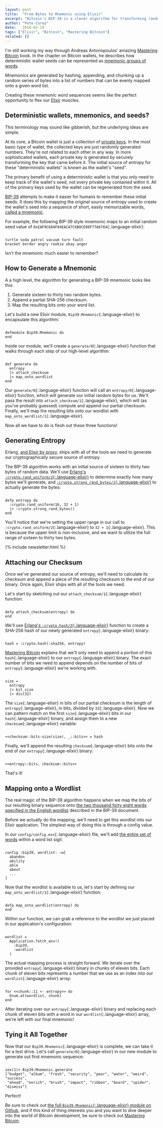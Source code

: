 ```yaml
---
layout: post
title:  "From Bytes to Mnemonic using Elixir"
excerpt: "Bitcoin's BIP-39 is a clever algorithm for transforming random binaries into easy to remember mnemonics. Let's flex our programming muscles and implement it using Elixir!"
author: "Pete Corey"
date:   2018-02-19
tags: ["Elixir", "Bitcoin", "Mastering Bitcoin"]
related: []
---
```


I'm still working my way through Andreas Antonopoulos' amazing [Mastering Bitcoin](http://amzn.to/2szE8Dd) book. In the chapter on Bitcoin wallets, he describes how deterministic wallet seeds can be represented as [mnemonic groups of words](https://en.bitcoin.it/wiki/Mnemonic_phrase).

Mnemonics are generated by hashing, appending, and chunking up a random series of bytes into a list of numbers that can be evenly mapped onto a given word list.

Creating these mnemonic word sequences seems like the perfect opportunity to flex our [Elixir](https://elixir-lang.org/) muscles.

## Deterministic wallets, mnemonics, and seeds?

This terminology may sound like gibberish, but the underlying ideas are simple.

At its core, a Bitcoin wallet is just a collection of [private keys](http://www.petecorey.com/blog/2018/01/22/generating-bitcoin-private-keys-and-public-addresses-with-elixir/). In the most basic type of wallet, the collected keys are just randomly generated numbers. They're not related to each other in any way. In more sophisticated wallets, each private key is generated by securely transforming the key that came before it. The initial source of entropy for these "deterministic wallets" is known as the wallet's "seed".

The primary benefit of using a deterministic wallet is that you only need to keep track of the wallet's seed, not every private key contained within it. All of the primary keys used by the wallet can be regenerated from the seed.

[BIP-39](https://github.com/bitcoin/bips/blob/master/bip-0039.mediawiki) attempts to make it easier for humans to remember these initial seeds. It does this by mapping the original source of entropy used to create the wallet's seed into a sequence of short, easily memorizable words, [called a mnemonic](https://en.wikipedia.org/wiki/Mnemonic).

For example, the following BIP-39 style mnemonic maps to an initial random seed value of `0xEAF9C684F84EACA7C6B0CE08F77A6784`{:.language-elixir}:

<pre class='language-elixir'><code class='language-elixir'>
turtle soda patrol vacuum turn fault
bracket border angry rookie okay anger
</code></pre>

Isn't the mnemonic much easier to remember?

## How to Generate a Mnemonic

A a high level, the algorithm for generating a BIP-39 mnemonic looks like this:

1. Generate sixteen to thirty two random bytes.
2. Append a partial SHA-256 checksum.
3. Map the resulting bits onto your word list.

Let's build a new Elixir module, `Bip39.Mnemonic`{:.language-elixir} to encapsulate this algorithm:

<pre class='language-elixir'><code class='language-elixir'>
defmodule Bip39.Mnemonic do
end
</code></pre>

Inside our module, we'll create a `generate/0`{:.language-elixir} function that walks through each step of our high-level algorithm:

<pre class='language-elixir'><code class='language-elixir'>
def generate do
  entropy
  |> attach_checksum
  |> map_onto_wordlist
end
</code></pre>

Our `generate/0`{:.language-elixir} function will call an `entropy/0`{:.language-elixir} function, which will generate our initial random bytes for us. We'll pass the result into `attach_checksum/1`{:.language-elixir}, which will (as you've probably guessed) compute and append our partial checksum. Finally, we'll map the resulting bits onto our wordlist with `map_onto_wordlist/1`{:.language-elixir}.

Now all we have to do is flesh out these three functions!

## Generating Entropy

Erlang, [and Elixir by proxy](https://elixirschool.com/en/lessons/advanced/erlang/), ships with all of the tools we need to generate our cryptographically secure source of entropy.

The BIP-39 algorithm works with an initial source of sixteen to thirty two bytes of random data. We'll use [Erlang's `:crypto.rand_uniform/2`{:.language-elixir}](http://erlang.org/doc/man/crypto.html#rand_uniform-2) to determine exactly how many bytes we'll generate, and [`:crypto.strong_rand_bytes/1`{:.language-elixir}](http://erlang.org/doc/man/crypto.html#strong_rand_bytes-1) to actually generate the bytes:

<pre class='language-elixir'><code class='language-elixir'>
defp entropy do
  :crypto.rand_uniform(16, 32 + 1)
  |> :crypto.strong_rand_bytes()
end
</code></pre>

You'll notice that we're setting the upper range in our call to `:crypto.rand_uniform/2`{:.language-elixir} to `32 + 1`{:.language-elixir}. This is because the upper limit is non-inclusive, and we want to utilize the full range of sixteen to thirty two bytes.

{% include newsletter.html %}

## Attaching our Checksum

Once we've generated our source of entropy, we'll need to calculate its checksum and append a piece of the resulting checksum to the end of our binary. Once again, Elixir ships with all of the tools we need.

Let's start by sketching out our `attach_checksum/1`{:.language-elixir} function:

<pre class='language-elixir'><code class='language-elixir'>
defp attach_checksum(entropy) do
end
</code></pre>

We'll use [Erlang's `:crypto.hash/2`{:.language-elixir}](http://erlang.org/doc/man/crypto.html#hash-2) function to create a SHA-256 hash of our newly generated `entropy`{:.language-elixir} binary:

<pre class='language-elixir'><code class='language-elixir'>
hash = :crypto.hash(:sha256, entropy)
</code></pre>

[Mastering Bitcoin](http://amzn.to/2szE8Dd) explains that we'll only need to append a portion of this `hash`{:.language-elixir} to our `entropy`{:.language-elixir} binary. The exact number of bits we need to append depends on the number of bits of `entropy`{:.language-elixir} we're working with. 

<pre class='language-elixir'><code class='language-elixir'>
size =
  entropy
  |> bit_size
  |> div(32)
</code></pre>

The `size`{:.language-elixir} in bits of our partial checksum is the length of `entropy`{:.language-elixir}, in bits, divided by `32`{:.language-elixir}. Now we can pattern match on the first `size`{:.language-elixir} bits in our `hash`{:.language-elixir} binary, and assign them to a new `checksum`{:.language-elixir} variable:

<pre class='language-elixir'><code class='language-elixir'>
&lt;&lt;checksum::bits-size(size), _::bits>> = hash
</code></pre>

Finally, we'll append the resulting `checksum`{:.language-elixir} bits onto the end of our `entropy`{:.language-elixir} binary:

<pre class='language-elixir'><code class='language-elixir'>
&lt;&lt;entropy::bits, checksum::bits>>
</code></pre>

That's it!

## Mapping onto a Wordlist

The real magic of the BIP-39 algorithm happens when we map the bits of our resulting binary sequence onto [the two thousand forty eight words specified in the English wordlist](https://github.com/bitcoin/bips/blob/master/bip-0039/english.txt) described in the BIP-39 document.

Before we actually do the mapping, we'll need to get this wordlist into our Elixir application. The simplest way of doing this is through a config value.

In our `config/config.exs`{:.language-elixir} file, we'll add [the entire set of words](https://github.com/bitcoin/bips/blob/master/bip-0039/english.txt) within a word list sigil:

<pre class='language-elixir'><code class='language-elixir'>
config :bip39, wordlist: ~w[
  abandon
  ability
  able
  about
  ...
]
</code></pre>

Now that the wordlist is available to us, let's start by defining our `map_onto_wordlist/1`{:.language-elixir} function:

<pre class='language-elixir'><code class='language-elixir'>
defp map_onto_wordlist(entropy) do
end
</code></pre>

Within our function, we can grab a reference to the wordlist we just placed in our application's configuration:

<pre class='language-elixir'><code class='language-elixir'>
wordlist =
  Application.fetch_env!(
    :bip39,
    :wordlist
  )
</code></pre>

The actual mapping process is straight forward. We iterate over the provided `entropy`{:.language-elixir} binary in chunks of eleven bits. Each chunk of eleven bits represents a number that we use as an index into our `wordlist`{:.language-elixir} array:

<pre class='language-elixir'><code class='language-elixir'>
for &lt;&lt;chunk::11 &lt;- entropy>> do
  Enum.at(wordlist, chunk)
end
</code></pre>

After iterating over our `entropy`{:.language-elixir} binary and replacing each chunk of eleven bits with a word in our `wordlist`{:.language-elixir} array, we're left with our final mnemonic!

## Tying it All Together

Now that our `Bip39.Mnemonic`{:.language-elixir} is complete, we can take it for a test drive. Let's call `generate/0`{:.language-elixir} in our new module to generate out first mnemonic sequence:

<pre class='language-elixir'><code class='language-elixir'>
iex(1)> Bip39.Mnemonic.generate
["budget", "album", "fresh", "security", "pear", "water", "weird", "success",
 "ahead", "enrich", "brush", "impact", "ribbon", "board", "spider", "dismiss"]
</code></pre>

Perfect!

Be sure to check out [the full `Bip39.Mnemonic`{:.language-elixir} module on Github](https://github.com/pcorey/bip39/blob/master/lib/bip39/mnemonic.ex), and if this kind of thing interests you and you want to dive deeper into the world of Bitcoin development, be sure to check out [Mastering Bitcoin](http://amzn.to/2szE8Dd).

